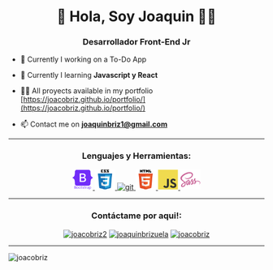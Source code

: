 <h1 align="center">👋 Hola, Soy Joaquin 👨‍💻</h1>
<h3 align="center">
  <span>
    Desarrollador Front-End Jr
  </span>
</h3>


- 🔭 Currently I working on a To-Do App 

- 🌱 Currently I learning **Javascript y React**

- 👨‍💻 All proyects available in my portfolio [https://joacobriz.github.io/portfolio/](https://joacobriz.github.io/portfolio/)

- 📫 Contact me on **joaquinbriz1@gmail.com**
<hr>
<h3 align="center">Lenguajes y Herramientas:</h3>
<p align="center"> <a href="https://getbootstrap.com" target="_blank"> <img src="https://raw.githubusercontent.com/devicons/devicon/master/icons/bootstrap/bootstrap-plain-wordmark.svg" alt="bootstrap" width="40" height="40"/> </a> <a href="https://www.w3schools.com/css/" target="_blank"> <img src="https://raw.githubusercontent.com/devicons/devicon/master/icons/css3/css3-original-wordmark.svg" alt="css3" width="40" height="40"/> </a> <a href="https://git-scm.com/" target="_blank"> <img src="https://www.vectorlogo.zone/logos/git-scm/git-scm-icon.svg" alt="git" width="40" height="40"/> </a> <a href="https://www.w3.org/html/" target="_blank"> <img src="https://raw.githubusercontent.com/devicons/devicon/master/icons/html5/html5-original-wordmark.svg" alt="html5" width="40" height="40"/> </a> <a href="https://developer.mozilla.org/en-US/docs/Web/JavaScript" target="_blank"> <img src="https://raw.githubusercontent.com/devicons/devicon/master/icons/javascript/javascript-original.svg" alt="javascript" width="40" height="40"/> </a> <a href="https://sass-lang.com" target="_blank"> <img src="https://raw.githubusercontent.com/devicons/devicon/master/icons/sass/sass-original.svg" alt="sass" width="40" height="40"/> </a> </p>
<hr>
<h3 align="center">Contáctame por aqui!:</h3>
<p align="center">
  <a href="https://twitter.com/joacobriz2" target="blank"><img align="center" src="https://cdn.jsdelivr.net/npm/simple-icons@3.0.1/icons/twitter.svg" alt="joacobriz2" height="30" width="40" /></a>
  <a href="https://linkedin.com/in/joaquinbrizuela" target="blank"><img align="center" src="https://cdn.jsdelivr.net/npm/simple-icons@3.0.1/icons/linkedin.svg" alt="joaquinbrizuela" height="30" width="40" /></a>
  <a href="https://instagram.com/joacobriz" target="blank"><img align="center" src="https://cdn.jsdelivr.net/npm/simple-icons@3.0.1/icons/instagram.svg" alt="joacobriz" height="30" width="40" /></a>
</p>
<hr>
<p><img src="https://github-readme-stats.vercel.app/api/top-langs?username=joacobriz&show_icons=true&locale=en&layout=compact" alt="joacobriz" /></p>
